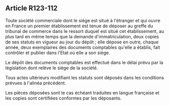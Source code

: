 Article R123-112
----
Toute société commerciale dont le siège est situé à l'étranger et qui ouvre en
France un premier établissement est tenue de déposer au greffe du tribunal de
commerce dans le ressort duquel est situé cet établissement, au plus tard en
même temps que la demande d'immatriculation, deux copies de ses statuts en
vigueur au jour du dépôt ; elle dépose en outre, chaque année, deux exemplaires
des documents comptables qu'elle a établis, fait contrôler et publier dans
l'Etat où elle a son siège.

Le dépôt des documents comptables est effectué dans le délai prévu par la
législation dont relève le siège de la société.

Tous actes ultérieurs modifiant les statuts sont déposés dans les conditions
prévues à l'alinéa précédent.

Les pièces déposées sont le cas échéant traduites en langue française et les
copies sont certifiées conformes par les déposants.
